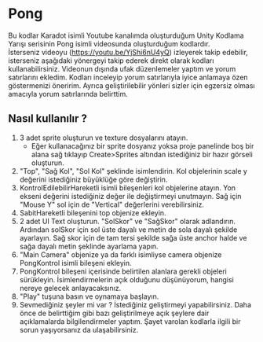 # Pong
Bu kodlar Karadot isimli Youtube kanalımda oluşturduğum Unity Kodlama Yarışı serisinin Pong isimli videosunda oluşturduğum kodlardır.  
İsterseniz videoyu (https://youtu.be/YjShi6nU4yQ) izleyerek takip edebilir, isterseniz aşağıdaki yönergeyi takip ederek direkt olarak kodları kullanabilirsiniz. Videonun dışında ufak düzenlemeler yaptım ve yorum satırlarını ekledim. Kodları inceleyip yorum satırlarıyla iyice anlamaya özen göstermenizi öneririm. Ayrıca geliştirilebilir yönleri sizler için egzersiz olması amacıyla yorum satırlarında belirttim.

## Nasıl kullanılır ?
1. 3 adet sprite oluşturun ve texture dosyalarını atayın.   
   * Eğer kullanacağınız bir sprite dosyanız yoksa proje panelinde boş bir alana sağ tıklayıp Create>Sprites altından istediğiniz bir hazır görseli oluşturun.
2. "Top", "Sağ Kol", "Sol Kol" şeklinde isimlendirin. Kol objelerinin scale y değerini istediğiniz büyüklüğe göre değiştirin.
3. KontrolEdilebilirHareketli isimli bileşenleri kol objelerine atayın. Yon ekseni değerini istediğiniz değer ile değiştirmeyi unutmayın. Sağ için "Mouse Y" sol için de "Vertical" değerlerini verebilirsiniz.
4. SabitHareketli bileşenini top objenize ekleyin.
5. 2 adet UI Text oluşturun. "SolSkor" ve "SağSkor" olarak adlandırın. Ardından solSkor için sol üste dayalı ve metin de sola dayalı şekilde ayarlayın. Sağ skor için de tam tersi şekilde sağa üste anchor halde ve sağa dayalı metin şeklinde ayarlama yapın.
6. "Main Camera" objenize ya da farklı isimliyse camera objenize PongKontrol isimli bileşeni ekleyin. 
7.  PongKontrol bileşeni içerisinde belirtilen alanlara gerekli objeleri sürükleyin. İsimlendirmelerin açık olduğunu düşünüyorum, hangisi nereye gelecek anlayacaksınız.
8.  "Play" tuşuna basın ve oynamaya başlayın.
9.  Sevmediğiniz şeyler mi var ? İstediğiniz geliştirmeyi yapabilirsiniz. Daha önce de belirttiğim gibi bazı geliştirilmeye açık şeylere dair açıklamalarda bilgilendirmeler yaptım. Şayet varolan kodlarla ilgili bir sorun yaşıyorsanız da ulaşabilirsiniz.
